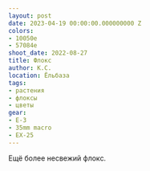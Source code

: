 ```yaml
---
layout: post
date: 2023-04-19 00:00:00.000000000 Z
colors:
- 10050e
- 57084e
shoot_date: 2022-08-27
title: Флокс
author: К.С.
location: Ёльбаза
tags:
- растения
- флоксы
- цветы
gear:
- E-3
- 35mm macro
- EX-25
---
```

Ещё более несвежий флокс.

